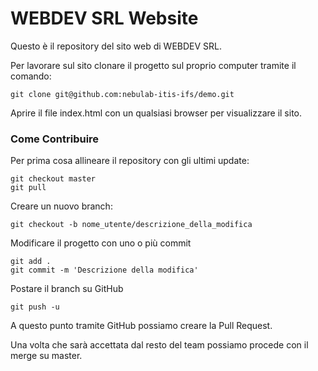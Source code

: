 # WEBDEV SRL Website

Questo è il repository del sito web di WEBDEV SRL.

Per lavorare sul sito clonare il progetto sul proprio computer tramite
il comando:

```
git clone git@github.com:nebulab-itis-ifs/demo.git
```

Aprire il file index.html con un qualsiasi browser per visualizzare il sito.

### Come Contribuire

Per prima cosa allineare il repository con gli ultimi update:

```
git checkout master
git pull
```

Creare un nuovo branch:

```
git checkout -b nome_utente/descrizione_della_modifica
```

Modificare il progetto con uno o più commit

```
git add .
git commit -m 'Descrizione della modifica'
```

Postare il branch su GitHub

```
git push -u
```

A questo punto tramite GitHub possiamo creare la Pull Request.

Una volta che sarà accettata dal resto del team possiamo procede con il merge
su master.
